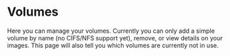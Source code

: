 # Volumes

Here you can manage your volumes. Currently you can only add a simple volume by name (no CIFS/NFS support yet), remove, or view details on your images. This page will also tell you which volumes are currently not in use.